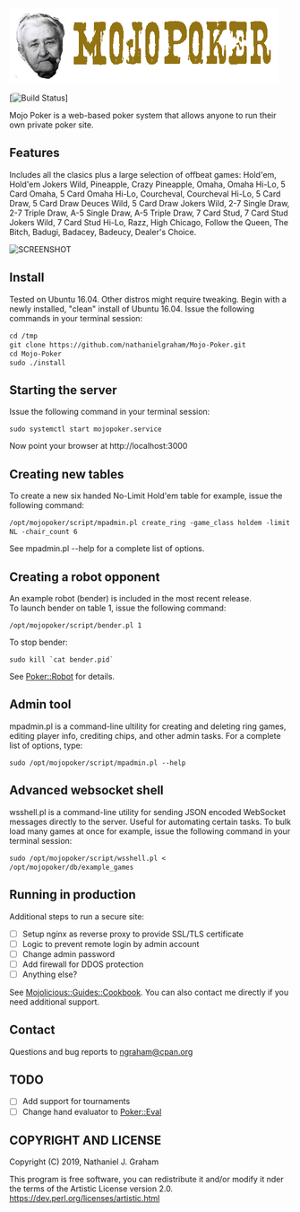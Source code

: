 ![Mojo Poker Logo](/mojopoker-1.1.0/public/img/logo.png)

[![Build Status](https://api.travis-ci.org/nathanielgraham/Mojo-Poker.svg?branch=master)]

Mojo Poker is a web-based poker system that allows anyone to run their own private poker site.

## Features
Includes all the clasics plus a large selection of offbeat games: 
Hold'em, Hold'em Jokers Wild, Pineapple, Crazy Pineapple, Omaha, Omaha Hi-Lo, 5 Card Omaha, 5 Card Omaha Hi-Lo, Courcheval, Courcheval Hi-Lo, 5 Card Draw, 5 Card Draw Deuces Wild, 5 Card Draw Jokers Wild, 2-7 Single Draw, 2-7 Triple Draw, A-5 Single Draw, A-5 Triple Draw, 7 Card Stud, 7 Card Stud Jokers Wild, 7 Card Stud Hi-Lo, Razz, High Chicago, Follow the Queen, The Bitch, Badugi, Badacey, Badeucy, Dealer's Choice.

![SCREENSHOT](https://github.com/mojopoker/Mojo-Poker/blob/master/SCREENSHOT.png)

## Install
Tested on Ubuntu 16.04. Other distros might require tweaking.
Begin with a newly installed, "clean" install of Ubuntu 16.04.
Issue the following commands in your terminal session:

    cd /tmp
    git clone https://github.com/nathanielgraham/Mojo-Poker.git
    cd Mojo-Poker
    sudo ./install

## Starting the server
Issue the following command in your terminal session:

    sudo systemctl start mojopoker.service

Now point your browser at http://localhost:3000

## Creating new tables
To create a new six handed No-Limit Hold'em table for example, issue the following command:

    /opt/mojopoker/script/mpadmin.pl create_ring -game_class holdem -limit NL -chair_count 6

See mpadmin.pl --help for a complete list of options. 

##  Creating a robot opponent
An example robot (bender) is included in the most recent release.  
To launch bender on table 1, issue the following command:

    /opt/mojopoker/script/bender.pl 1

To stop bender:

    sudo kill `cat bender.pid`

See [Poker::Robot](https://metacpan.org/pod/Poker::Robot) for details. 

## Admin tool
mpadmin.pl is a command-line ultility for creating and deleting ring games, editing player info, crediting chips, and other admin tasks.  For a complete list of options, type:

    sudo /opt/mojopoker/script/mpadmin.pl --help 

## Advanced websocket shell
wsshell.pl is a command-line utility for sending JSON encoded WebSocket messages directly to the server. Useful for automating certain tasks. To bulk load many games at once for example, issue the following command in your terminal session:

    sudo /opt/mojopoker/script/wsshell.pl < /opt/mojopoker/db/example_games

## Running in production
Additional steps to run a secure site:
- [ ] Setup nginx as reverse proxy to provide SSL/TLS certificate
- [ ] Logic to prevent remote login by admin account
- [ ] Change admin password
- [ ] Add firewall for DDOS protection
- [ ] Anything else? 

See [Mojolicious::Guides::Cookbook](https://metacpan.org/pod/distribution/Mojolicious/lib/Mojolicious/Guides/Cookbook.pod). You can also contact me directly if you need additional support.

## Contact
Questions and bug reports to ngraham@cpan.org

## TODO 
- [ ] Add support for tournaments
- [ ] Change hand evaluator to [Poker::Eval](https://metacpan.org/pod/Poker::Eval)

## COPYRIGHT AND LICENSE
Copyright (C) 2019, Nathaniel J. Graham

This program is free software, you can redistribute it and/or modify it
nder the terms of the Artistic License version 2.0.
https://dev.perl.org/licenses/artistic.html

